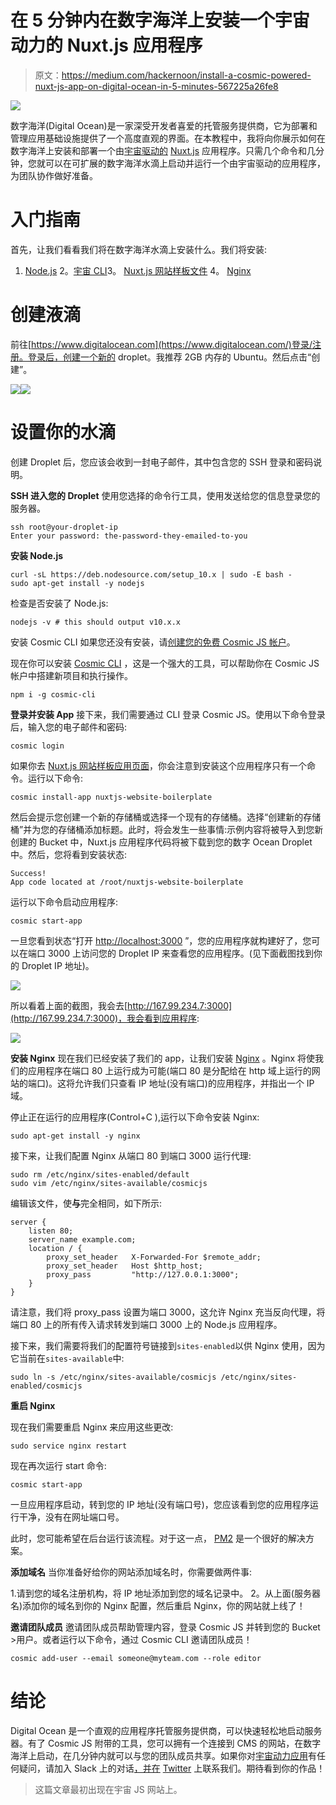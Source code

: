 # 在 5 分钟内在数字海洋上安装一个宇宙动力的 Nuxt.js 应用程序

> 原文：<https://medium.com/hackernoon/install-a-cosmic-powered-nuxt-js-app-on-digital-ocean-in-5-minutes-567225a26fe8>

![](img/a76ac83897ef9398aaf3b3ca4d9cdc59.png)

数字海洋(Digital Ocean)是一家深受开发者喜爱的托管服务提供商，它为部署和管理应用基础设施提供了一个高度直观的界面。在本教程中，我将向你展示如何在数字海洋上安装和部署一个由[宇宙驱动的](https://cosmicjs.com) [Nuxt.js](https://nuxtjs.org/) 应用程序。只需几个命令和几分钟，您就可以在可扩展的数字海洋水滴上启动并运行一个由宇宙驱动的应用程序，为团队协作做好准备。

# 入门指南

首先，让我们看看我们将在数字海洋水滴上安装什么。我们将安装:

1. [Node.js](https://nodejs.org/en/)
2。[宇宙 CLI](https://www.npmjs.com/package/cosmic-cli)3。 [Nuxt.js 网站样板文件](https://cosmicjs.com/apps/nuxtjs-website-boilerplate)
4。 [Nginx](https://www.nginx.com/)

# 创建液滴

前往[https://www.digitalocean.com](https://www.digitalocean.com/)登录/注册。登录后，创建一个新的 droplet。我推荐 2GB 内存的 Ubuntu。然后点击“创建”。

![](img/9ff5411bb7a4c94f39f5a12443c74bd0.png)![](img/6d6b93690bf2338eec185d65be87b4c3.png)

# 设置你的水滴

创建 Droplet 后，您应该会收到一封电子邮件，其中包含您的 SSH 登录和密码说明。

**SSH 进入您的 Droplet**
使用您选择的命令行工具，使用发送给您的信息登录您的服务器。

```
ssh root@your-droplet-ip
Enter your password: the-password-they-emailed-to-you
```

**安装 Node.js**

```
curl -sL https://deb.nodesource.com/setup_10.x | sudo -E bash -
sudo apt-get install -y nodejs
```

检查是否安装了 Node.js:

```
nodejs -v # this should output v10.x.x
```

安装 Cosmic CLI
如果您还没有安装，请[创建您的免费 Cosmic JS 帐户](https://cosmicjs.com/signup)。

现在你可以安装 [Cosmic CLI](https://www.npmjs.com/package/cosmic-cli) ，这是一个强大的工具，可以帮助你在 Cosmic JS 帐户中搭建新项目和执行操作。

```
npm i -g cosmic-cli
```

**登录并安装 App**
接下来，我们需要通过 CLI 登录 Cosmic JS。使用以下命令登录后，输入您的电子邮件和密码:

```
cosmic login
```

如果你去 [Nuxt.js 网站样板应用页面](https://cosmicjs.com/apps/nuxtjs-website-boilerplate)，你会注意到安装这个应用程序只有一个命令。运行以下命令:

```
cosmic install-app nuxtjs-website-boilerplate
```

然后会提示您创建一个新的存储桶或选择一个现有的存储桶。选择“创建新的存储桶”并为您的存储桶添加标题。此时，将会发生一些事情:示例内容将被导入到您新创建的 Bucket 中，Nuxt.js 应用程序代码将被下载到您的数字 Ocean Droplet 中。然后，您将看到安装状态:

```
Success!
App code located at /root/nuxtjs-website-boilerplate
```

运行以下命令启动应用程序:

```
cosmic start-app
```

一旦您看到状态“打开 [http://localhost:3000](http://localhost:3000/) ”，您的应用程序就构建好了，您可以在端口 3000 上访问您的 Droplet IP 来查看您的应用程序。(见下面截图找到你的 Droplet IP 地址)。

![](img/ae7708f6172f984238b617b6dc812f1e.png)

所以看着上面的截图，我会去[http://167.99.234.7:3000](http://167.99.234.7:3000)，我会看到应用程序:

![](img/054391019577cd3c8eabd1ee0c233b85.png)

**安装 Nginx**
现在我们已经安装了我们的 app，让我们安装 [Nginx](https://www.nginx.com/) 。Nginx 将使我们的应用程序在端口 80 上运行成为可能(端口 80 是分配给在 http 域上运行的网站的端口)。这将允许我们只查看 IP 地址(没有端口)的应用程序，并指出一个 IP 域。

停止正在运行的应用程序(Control+C ),运行以下命令安装 Nginx:

```
sudo apt-get install -y nginx
```

接下来，让我们配置 Nginx 从端口 80 到端口 3000 运行代理:

```
sudo rm /etc/nginx/sites-enabled/default
sudo vim /etc/nginx/sites-available/cosmicjs
```

编辑该文件，使**与**完全相同，如下所示:

```
server {
    listen 80;
    server_name example.com;
    location / {
        proxy_set_header   X-Forwarded-For $remote_addr;
        proxy_set_header   Host $http_host;
        proxy_pass         "http://127.0.0.1:3000";
    }
}
```

请注意，我们将 proxy_pass 设置为端口 3000，这允许 Nginx 充当反向代理，将端口 80 上的所有传入请求转发到端口 3000 上的 Node.js 应用程序。

接下来，我们需要将我们的配置符号链接到`sites-enabled`以供 Nginx 使用，因为它当前在`sites-available`中:

```
sudo ln -s /etc/nginx/sites-available/cosmicjs /etc/nginx/sites-enabled/cosmicjs
```

**重启 Nginx**

现在我们需要重启 Nginx 来应用这些更改:

```
sudo service nginx restart
```

现在再次运行 start 命令:

```
cosmic start-app
```

一旦应用程序启动，转到您的 IP 地址(没有端口号)，您应该看到您的应用程序运行干净，没有在网址端口号。

此时，您可能希望在后台运行该流程。对于这一点， [PM2](https://www.npmjs.com/package/pm2) 是一个很好的解决方案。

**添加域名**
当你准备好给你的网站添加域名时，你需要做两件事:

1.请到您的域名注册机构，将 IP 地址添加到您的域名记录中。
2。从上面(服务器名)添加你的域名到你的 Nginx 配置，然后重启 Nginx，你的网站就上线了！

**邀请团队成员**
邀请团队成员帮助管理内容，登录 Cosmic JS 并转到您的 Bucket >用户。或者运行以下命令，通过 Cosmic CLI 邀请团队成员！

```
cosmic add-user --email someone@myteam.com --role editor
```

# 结论

Digital Ocean 是一个直观的应用程序托管服务提供商，可以快速轻松地启动服务器。有了 Cosmic JS 附带的工具，您可以拥有一个连接到 CMS 的网站，在数字海洋上启动，在几分钟内就可以与您的团队成员共享。如果你对[宇宙动力应用](https://cosmicjs.com/apps)有任何疑问，请加入 Slack 上的对话[，并在](https://cosmicjs.com/community) [Twitter](https://twitter.com/cosmic_js) 上联系我们。期待看到你的作品！

> 这篇文章最初出现在宇宙 JS 网站上。
